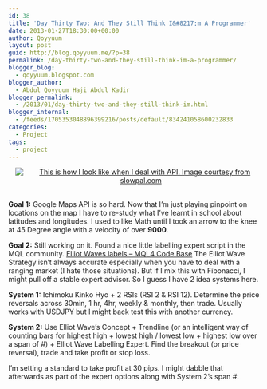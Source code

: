 ```yaml
---
id: 38
title: 'Day Thirty Two: And They Still Think I&#8217;m A Programmer'
date: 2013-01-27T18:30:00+00:00
author: Qoyyuum
layout: post
guid: http://blog.qoyyuum.me/?p=38
permalink: /day-thirty-two-and-they-still-think-im-a-programmer/
blogger_blog:
  - qoyyuum.blogspot.com
blogger_author:
  - Abdul Qoyyuum Haji Abdul Kadir
blogger_permalink:
  - /2013/01/day-thirty-two-and-they-still-think-im.html
blogger_internal:
  - /feeds/1705353048896399216/posts/default/834241058600232833
categories:
  - Project
tags:
  - project
---
```

<div style="clear: both; text-align: center;">
  <a href="http://i1.wp.com/blog.qoyyuum.me/wp-content/uploads/2013/01/frustrated.png" style="margin-left: 1em; margin-right: 1em;"><img alt="This is how I look like when I deal with API. Image courtesy from slowpal.com" border="0" src="http://i1.wp.com/blog.qoyyuum.me/wp-content/uploads/2013/01/frustrated.png?w=676" title="" data-recalc-dims="1" /></a>
</div>

<div>
  <b><br /></b>
</div>

**Goal 1:** Google Maps API is so hard. Now that I&#8217;m just playing pinpoint on locations on the map I have to re-study what I&#8217;ve learnt in school about latitudes and longitudes. I used to like Math until I took an arrow to the knee at 45 Degree angle with a velocity of over **9000**.

**Goal 2:** Still working on it. Found a nice little labelling expert script in the MQL community. [Elliot Waves labels &#8211; MQL4 Code Base](http://codebase.mql4.com/8513) The Elliot Wave Strategy isn&#8217;t always accurate especially when you have to deal with a ranging market (I hate those situations). But if I mix this with Fibonacci, I might pull off a stable expert advisor. So I guess I have 2 idea systems here.

**System 1:** Ichimoku Kinko Hyo + 2 RSIs (RSI 2 & RSI 12). Determine the price reversals across 30min, 1 hr, 4hr, weekly & monthly, then trade. Usually works with USDJPY but I might back test this with another currency.

**System 2:** Use Elliot Wave&#8217;s Concept + Trendline (or an intelligent way of counting bars for highest high + lowest high / lowest low + highest low over a span of #) + Elliot Wave Labelling Expert. Find the breakout (or price reversal), trade and take profit or stop loss.

I&#8217;m setting a standard to take profit at 30 pips. I might dabble that afterwards as part of the expert options along with System 2&#8217;s span #.